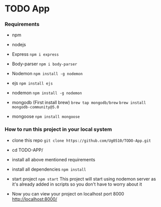 # TODO App

### Requirements 
* npm

* nodejs

* Express
```npm i express```

* Body-parser
```npm i body-parser```

* Nodemon
```npm install -g nodemon```

* ejs
```npm install ejs```

* nodemon 
```npm install -g nodemon```

* mongodb (First install brew)
```brew tap mongodb/brew```
```brew install mongodb-community@5.0```

* mongoose
```npm install mongoose```

### How to run this project in your local system
* clone this repo 
```git clone https://github.com/Ug0510/TODO-App.git```

* cd TODO-APP/

* install all above mentioned requirements 

* install all dependencies 
```npm install```

* start project 
```npm start```
This project will start using nodemon server as it's already added in scripts so you don't have to worry about it

* Now you can view your project on localhost port 8000
<a href="http://localhost:8000/">http://localhost:8000/</a>